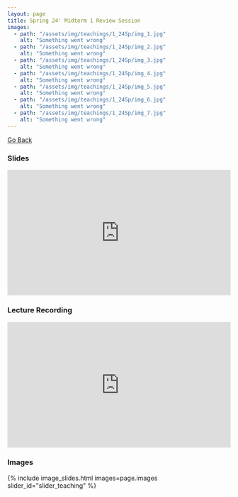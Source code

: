 ```yaml
---
layout: page
title: Spring 24' Midterm 1 Review Session
images:
  - path: "/assets/img/teachings/1_24Sp/img_1.jpg"
    alt: "Something went wrong"
  - path: "/assets/img/teachings/1_24Sp/img_2.jpg"
    alt: "Something went wrong"
  - path: "/assets/img/teachings/1_24Sp/img_3.jpg"
    alt: "Something went wrong"
  - path: "/assets/img/teachings/1_24Sp/img_4.jpg"
    alt: "Something went wrong"
  - path: "/assets/img/teachings/1_24Sp/img_5.jpg"
    alt: "Something went wrong"
  - path: "/assets/img/teachings/1_24Sp/img_6.jpg"
    alt: "Something went wrong"
  - path: "/assets/img/teachings/1_24Sp/img_7.jpg"
    alt: "Something went wrong"
---
```


[Go Back](/teaching)

### Slides

<div style="position: relative; padding-bottom: 56.25%; height: 0; overflow: hidden;">
  <iframe src="https://docs.google.com/presentation/d/e/2PACX-1vSiGDkaj9eLR5HrpU_ZX1RtrCSwJW7ZWwmFINtlnfPjSk9DjAEzyp-Ab-zplTYr4w/pub?start=true&loop=true&delayms=3000" frameborder="0" style="position: absolute; top: 0; left: 0; width: 100%; height: 100%;" allowfullscreen="true" mozallowfullscreen="true" webkitallowfullscreen="true"></iframe>
</div>

### Lecture Recording

<div style="position: relative; padding-bottom: 56.25%; height: 0; overflow: hidden;">
  <iframe src="https://youtu.be/ig7Zr9fbyEg" frameborder="0" style="position: absolute; top: 0; left: 0; width: 100%; height: 100%;" allow="accelerometer; autoplay; clipboard-write; encrypted-media; gyroscope; picture-in-picture" allowfullscreen></iframe>
</div>

### Images

{% include image_slides.html images=page.images slider_id="slider_teaching" %}
